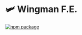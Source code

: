 # 🛩 Wingman F.E.

[![npm package](https://img.shields.io/npm/v/wingman-fe)](https://www.npmjs.com/package/wingman-fe)
